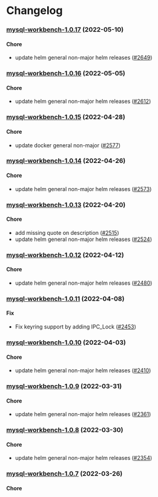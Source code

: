 # Changelog<br>


<a name="mysql-workbench-1.0.17"></a>
### [mysql-workbench-1.0.17](https://github.com/truecharts/apps/compare/mysql-workbench-1.0.16...mysql-workbench-1.0.17) (2022-05-10)

#### Chore

* update helm general non-major helm releases ([#2649](https://github.com/truecharts/apps/issues/2649))



<a name="mysql-workbench-1.0.16"></a>
### [mysql-workbench-1.0.16](https://github.com/truecharts/apps/compare/mysql-workbench-1.0.15...mysql-workbench-1.0.16) (2022-05-05)

#### Chore

* update helm general non-major helm releases ([#2612](https://github.com/truecharts/apps/issues/2612))



<a name="mysql-workbench-1.0.15"></a>
### [mysql-workbench-1.0.15](https://github.com/truecharts/apps/compare/mysql-workbench-1.0.14...mysql-workbench-1.0.15) (2022-04-28)

#### Chore

* update docker general non-major ([#2577](https://github.com/truecharts/apps/issues/2577))



<a name="mysql-workbench-1.0.14"></a>
### [mysql-workbench-1.0.14](https://github.com/truecharts/apps/compare/mysql-workbench-1.0.13...mysql-workbench-1.0.14) (2022-04-26)

#### Chore

* update helm general non-major helm releases ([#2573](https://github.com/truecharts/apps/issues/2573))



<a name="mysql-workbench-1.0.13"></a>
### [mysql-workbench-1.0.13](https://github.com/truecharts/apps/compare/mysql-workbench-1.0.12...mysql-workbench-1.0.13) (2022-04-20)

#### Chore

* add missing quote on description ([#2515](https://github.com/truecharts/apps/issues/2515))
* update helm general non-major helm releases ([#2524](https://github.com/truecharts/apps/issues/2524))



<a name="mysql-workbench-1.0.12"></a>
### [mysql-workbench-1.0.12](https://github.com/truecharts/apps/compare/mysql-workbench-1.0.11...mysql-workbench-1.0.12) (2022-04-12)

#### Chore

* update helm general non-major helm releases ([#2480](https://github.com/truecharts/apps/issues/2480))



<a name="mysql-workbench-1.0.11"></a>
### [mysql-workbench-1.0.11](https://github.com/truecharts/apps/compare/mysql-workbench-1.0.10...mysql-workbench-1.0.11) (2022-04-08)

#### Fix

* Fix keyring support by adding IPC_Lock ([#2453](https://github.com/truecharts/apps/issues/2453))



<a name="mysql-workbench-1.0.10"></a>
### [mysql-workbench-1.0.10](https://github.com/truecharts/apps/compare/mysql-workbench-1.0.9...mysql-workbench-1.0.10) (2022-04-03)

#### Chore

* update helm general non-major helm releases ([#2410](https://github.com/truecharts/apps/issues/2410))



<a name="mysql-workbench-1.0.9"></a>
### [mysql-workbench-1.0.9](https://github.com/truecharts/apps/compare/mysql-workbench-1.0.8...mysql-workbench-1.0.9) (2022-03-31)

#### Chore

* update helm general non-major helm releases ([#2361](https://github.com/truecharts/apps/issues/2361))



<a name="mysql-workbench-1.0.8"></a>
### [mysql-workbench-1.0.8](https://github.com/truecharts/apps/compare/mysql-workbench-1.0.7...mysql-workbench-1.0.8) (2022-03-30)

#### Chore

* update helm general non-major helm releases ([#2354](https://github.com/truecharts/apps/issues/2354))



<a name="mysql-workbench-1.0.7"></a>
### [mysql-workbench-1.0.7](https://github.com/truecharts/apps/compare/mysql-workbench-1.0.6...mysql-workbench-1.0.7) (2022-03-26)

#### Chore

